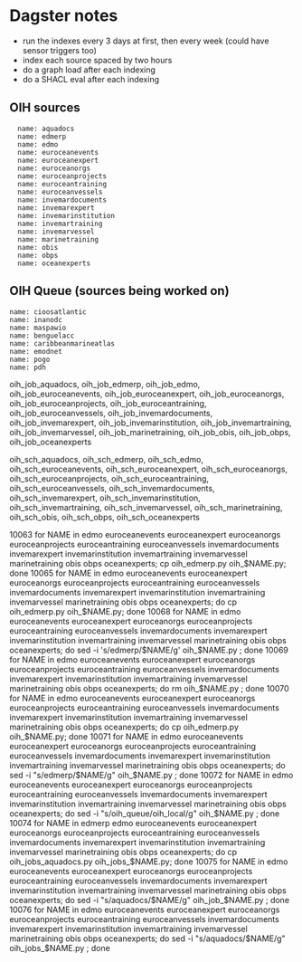 # Dagster notes

* run the indexes every 3 days at first, then every week
(could have sensor triggers too)
* index each source spaced by two hours
* do a graph load after each indexing
* do a SHACL eval after each indexing



## OIH sources

      name: aquadocs
      name: edmerp
      name: edmo
      name: euroceanevents
      name: euroceanexpert
      name: euroceanorgs
      name: euroceanprojects
      name: euroceantraining
      name: euroceanvessels
      name: invemardocuments
      name: invemarexpert
      name: invemarinstitution
      name: invemartraining
      name: invemarvessel
      name: marinetraining
      name: obis
      name: obps
      name: oceanexperts

## OIH Queue (sources being worked on)

    name: cioosatlantic
    name: inanodc
    name: maspawio
    name: benguelacc
    name: caribbeanmarineatlas
    name: emodnet
    name: pogo
    name: pdh




oih_job_aquadocs, oih_job_edmerp, oih_job_edmo, oih_job_euroceanevents, oih_job_euroceanexpert, oih_job_euroceanorgs, oih_job_euroceanprojects, oih_job_euroceantraining, oih_job_euroceanvessels, oih_job_invemardocuments, oih_job_invemarexpert, oih_job_invemarinstitution, oih_job_invemartraining, oih_job_invemarvessel, oih_job_marinetraining, oih_job_obis, oih_job_obps, oih_job_oceanexperts



oih_sch_aquadocs, oih_sch_edmerp, oih_sch_edmo, oih_sch_euroceanevents, oih_sch_euroceanexpert, oih_sch_euroceanorgs, oih_sch_euroceanprojects, oih_sch_euroceantraining, oih_sch_euroceanvessels, oih_sch_invemardocuments, oih_sch_invemarexpert, oih_sch_invemarinstitution, oih_sch_invemartraining, oih_sch_invemarvessel, oih_sch_marinetraining, oih_sch_obis, oih_sch_obps, oih_sch_oceanexperts



10063  for NAME in edmo euroceanevents euroceanexpert euroceanorgs euroceanprojects euroceantraining euroceanvessels invemardocuments invemarexpert invemarinstitution invemartraining invemarvessel marinetraining obis obps oceanexperts; cp oih_edmerp.py oih_$NAME.py; done
10065  for NAME in edmo euroceanevents euroceanexpert euroceanorgs euroceanprojects euroceantraining euroceanvessels invemardocuments invemarexpert invemarinstitution invemartraining invemarvessel marinetraining obis obps oceanexperts; do cp oih_edmerp.py oih_$NAME.py; done
10068  for NAME in edmo euroceanevents euroceanexpert euroceanorgs euroceanprojects euroceantraining euroceanvessels invemardocuments invemarexpert invemarinstitution invemartraining invemarvessel marinetraining obis obps oceanexperts; do sed -i 's/edmerp/$NAME/g' oih_$NAME.py ; done
10069  for NAME in edmo euroceanevents euroceanexpert euroceanorgs euroceanprojects euroceantraining euroceanvessels invemardocuments invemarexpert invemarinstitution invemartraining invemarvessel marinetraining obis obps oceanexperts; do rm  oih_$NAME.py ; done
10070  for NAME in edmo euroceanevents euroceanexpert euroceanorgs euroceanprojects euroceantraining euroceanvessels invemardocuments invemarexpert invemarinstitution invemartraining invemarvessel marinetraining obis obps oceanexperts; do cp oih_edmerp.py oih_$NAME.py; done
10071  for NAME in edmo euroceanevents euroceanexpert euroceanorgs euroceanprojects euroceantraining euroceanvessels invemardocuments invemarexpert invemarinstitution invemartraining invemarvessel marinetraining obis obps oceanexperts; do sed -i "s/edmerp/$NAME/g" oih_$NAME.py ; done
10072  for NAME in edmo euroceanevents euroceanexpert euroceanorgs euroceanprojects euroceantraining euroceanvessels invemardocuments invemarexpert invemarinstitution invemartraining invemarvessel marinetraining obis obps oceanexperts; do sed -i "s/oih_queue/oih_local/g" oih_$NAME.py ; done
10074  for NAME in edmerp edmo euroceanevents euroceanexpert euroceanorgs euroceanprojects euroceantraining euroceanvessels invemardocuments invemarexpert invemarinstitution invemartraining invemarvessel marinetraining obis obps oceanexperts; do cp oih_jobs_aquadocs.py oih_jobs_$NAME.py; done
10075  for NAME in edmo euroceanevents euroceanexpert euroceanorgs euroceanprojects euroceantraining euroceanvessels invemardocuments invemarexpert invemarinstitution invemartraining invemarvessel marinetraining obis obps oceanexperts; do sed -i "s/aquadocs/$NAME/g" oih_job_$NAME.py ; done
10076  for NAME in edmo euroceanevents euroceanexpert euroceanorgs euroceanprojects euroceantraining euroceanvessels invemardocuments invemarexpert invemarinstitution invemartraining invemarvessel marinetraining obis obps oceanexperts; do sed -i "s/aquadocs/$NAME/g" oih_jobs_$NAME.py ; done
